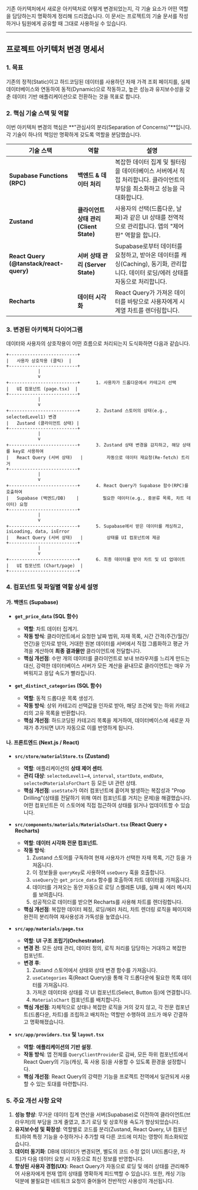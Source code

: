 기존 아키텍처에서 새로운 아키텍처로 어떻게 변경되었는지, 각 기술 요소가 어떤 역할을 담당하는지 명확하게 정리해 드리겠습니다. 이 문서는 프로젝트의 기술 문서를 작성하거나 팀원에게 공유할 때 그대로 사용하실 수 있습니다.

---

## **프로젝트 아키텍처 변경 명세서**

### **1. 목표**

기존의 정적(Static)이고 하드코딩된 데이터를 사용하던 자재 가격 조회 페이지를, 실제 데이터베이스와 연동하여 동적(Dynamic)으로 작동하고, 높은 성능과 유지보수성을 갖춘 데이터 기반 애플리케이션으로 전환하는 것을 목표로 합니다.

### **2. 핵심 기술 스택 및 역할**

이번 아키텍처 변경의 핵심은 **"관심사의 분리(Separation of Concerns)"**입니다. 각 기술이 하나의 책임만 명확하게 갖도록 역할을 분담했습니다.

| 기술 스택                    | 역할                               | 설명                                                                                                                              |
| ----------------------------- | ---------------------------------- | --------------------------------------------------------------------------------------------------------------------------------- |
| **Supabase Functions (RPC)**  | **백엔드 & 데이터 처리**           | 복잡한 데이터 집계 및 필터링을 데이터베이스 서버에서 직접 처리합니다. 클라이언트의 부담을 최소화하고 성능을 극대화합니다.              |
| **Zustand**                   | **클라이언트 상태 관리 (Client State)** | 사용자의 선택(드롭다운, 날짜)과 같은 UI 상태를 전역적으로 관리합니다. 앱의 "제어판" 역할을 합니다.                                  |
| **React Query (@tanstack/react-query)** | **서버 상태 관리 (Server State)**      | Supabase로부터 데이터를 요청하고, 받아온 데이터를 캐싱(Caching), 동기화, 관리합니다. 데이터 로딩/에러 상태를 자동으로 처리합니다. |
| **Recharts**                  | **데이터 시각화**                  | React Query가 가져온 데이터를 바탕으로 사용자에게 시계열 차트를 렌더링합니다.                                                      |

### **3. 변경된 아키텍처 다이어그램**

데이터와 사용자의 상호작용이 어떤 흐름으로 처리되는지 도식화하면 다음과 같습니다.

```
+--------------------------+
|   사용자 상호작용 (클릭)  |
+--------------------------+
            |
            v
+--------------------------+      1. 사용자가 드롭다운에서 카테고리 선택
|   UI 컴포넌트 (page.tsx)  |
+--------------------------+
            |
            v
+--------------------------+      2. Zustand 스토어의 상태(e.g., selectedLevel1) 변경
|   Zustand (클라이언트 상태) |
+--------------------------+
            |
            v
+--------------------------+      3. Zustand 상태 변경을 감지하고, 해당 상태를 key로 사용하여
|   React Query (서버 상태)   |         자동으로 데이터 재요청(Re-fetch) 트리거
+--------------------------+
            |
            v
+--------------------------+      4. React Query가 Supabase 함수(RPC)를 호출하여
|   Supabase (백엔드/DB)    |         필요한 데이터(e.g., 중분류 목록, 차트 데이터) 요청
+--------------------------+
            |
            v
+--------------------------+      5. Supabase에서 받은 데이터를 캐싱하고, isLoading, data, isError
|   React Query (서버 상태)   |         상태를 UI 컴포넌트에 제공
+--------------------------+
            |
            v
+--------------------------+      6. 최종 데이터를 받아 차트 및 UI 업데이트
|   UI 컴포넌트 (Chart/page)  |
+--------------------------+
```

### **4. 컴포넌트 및 파일별 역할 상세 설명**

#### 가. 백엔드 (Supabase)

*   **`get_price_data` (SQL 함수)**
    *   **역할**: 차트 데이터 집계기.
    *   **작동 방식**: 클라이언트에서 요청한 날짜 범위, 자재 목록, 시간 간격(주간/월간/연간)을 인자로 받아, 거대한 원본 데이터를 서버에서 직접 그룹화하고 평균 가격을 계산하여 **최종 결과물만** 클라이언트에 전달합니다.
    *   **핵심 개선점**: 수만 개의 데이터를 클라이언트로 보내 브라우저를 느리게 만드는 대신, 강력한 데이터베이스 서버가 모든 계산을 끝내므로 클라이언트는 매우 가벼워지고 응답 속도가 빨라집니다.

*   **`get_distinct_categories` (SQL 함수)**
    *   **역할**: 동적 드롭다운 목록 생성기.
    *   **작동 방식**: 상위 카테고리 선택값을 인자로 받아, 해당 조건에 맞는 하위 카테고리의 고유 목록을 반환합니다.
    *   **핵심 개선점**: 하드코딩된 카테고리 목록을 제거하여, 데이터베이스에 새로운 자재가 추가되면 UI가 자동으로 이를 반영하게 됩니다.

#### 나. 프론트엔드 (Next.js / React)

*   **`src/store/materialStore.ts` (Zustand)**
    *   **역할**: 애플리케이션의 **상태 제어 센터**.
    *   **관리 대상**: `selectedLevel1`~`4`, `interval`, `startDate`, `endDate`, `selectedMaterialsForChart` 등 모든 UI 관련 상태.
    *   **핵심 개선점**: `useState`가 여러 컴포넌트에 흩어져 발생하는 복잡성과 "Prop Drilling"(상태를 전달하기 위해 여러 컴포넌트를 거치는 문제)을 해결했습니다. 어떤 컴포넌트든 이 스토어에 직접 접근하여 상태를 읽거나 업데이트할 수 있습니다.

*   **`src/components/materials/MaterialsChart.tsx` (React Query + Recharts)**
    *   **역할**: **데이터 시각화 전문 컴포넌트**.
    *   **작동 방식**:
        1.  Zustand 스토어를 구독하여 현재 사용자가 선택한 자재 목록, 기간 등을 가져옵니다.
        2.  이 정보들을 `queryKey`로 사용하여 `useQuery` 훅을 호출합니다.
        3.  `useQuery`는 `get_price_data` 함수를 호출하여 차트 데이터를 가져옵니다.
        4.  데이터를 가져오는 동안 자동으로 로딩 스켈레톤 UI를, 실패 시 에러 메시지를 보여줍니다.
        5.  성공적으로 데이터를 받으면 Recharts를 사용해 차트를 렌더링합니다.
    *   **핵심 개선점**: 복잡한 데이터 페칭, 로딩/에러 처리, 차트 렌더링 로직을 페이지와 완전히 분리하여 재사용성과 가독성을 높였습니다.

*   **`src/app/materials/page.tsx`**
    *   **역할**: **UI 구조 조립기(Orchestrator)**.
    *   **변경 전**: 모든 상태 관리, 데이터 정의, 로직 처리를 담당하는 거대하고 복잡한 컴포넌트.
    *   **변경 후**:
        1.  Zustand 스토어에서 상태와 상태 변경 함수를 가져옵니다.
        2.  `useCategories` 훅(React Query)을 통해 각 드롭다운에 필요한 목록 데이터를 가져옵니다.
        3.  가져온 데이터와 상태를 각 UI 컴포넌트(Select, Button 등)에 연결합니다.
        4.  `MaterialsChart` 컴포넌트를 배치합니다.
    *   **핵심 개선점**: 자체적으로 상태나 복잡한 로직을 거의 갖지 않고, 각 전문 컴포넌트(드롭다운, 차트)를 조립하고 배치하는 역할만 수행하여 코드가 매우 간결하고 명확해졌습니다.

*   **`src/app/providers.tsx` 및 `layout.tsx`**
    *   **역할**: **애플리케이션의 기반 설정**.
    *   **작동 방식**: 앱 전체를 `QueryClientProvider`로 감싸, 모든 하위 컴포넌트에서 React Query의 기능(캐싱, 훅 사용 등)을 사용할 수 있도록 환경을 설정합니다.
    *   **핵심 개선점**: React Query의 강력한 기능을 프로젝트 전역에서 일관되게 사용할 수 있는 토대를 마련합니다.

### **5. 주요 개선 사항 요약**

1.  **성능 향상**: 무거운 데이터 집계 연산을 서버(Supabase)로 이전하여 클라이언트(브라우저)의 부담을 크게 줄였고, 초기 로딩 및 상호작용 속도가 향상되었습니다.
2.  **유지보수성 및 확장성**: 역할별로 코드를 분리(Zustand, React Query, UI 컴포넌트)하여 특정 기능을 수정하거나 추가할 때 다른 코드에 미치는 영향이 최소화되었습니다.
3.  **데이터 동기화**: DB에 데이터가 변경되면, 별도의 코드 수정 없이 UI(드롭다운, 차트)가 다음 데이터 요청 시 자동으로 최신 정보를 반영합니다.
4.  **향상된 사용자 경험(UX)**: React Query가 자동으로 로딩 및 에러 상태를 관리해주어 사용자에게 현재 앱의 상태를 명확하게 피드백할 수 있습니다. 또한, 캐싱 기능 덕분에 불필요한 네트워크 요청이 줄어들어 전반적인 사용성이 개선됩니다.